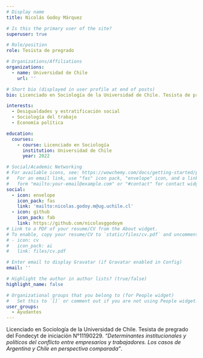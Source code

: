 ```yaml
---
# Display name
title: Nicolás Godoy Márquez

# Is this the primary user of the site?
superuser: true

# Role/position
role: Tesista de pregrado

# Organizations/Affiliations
organizations:
  - name: Universidad de Chile
    url: ''

# Short bio (displayed in user profile at end of posts)
bio: Licenciado en Sociología de la Universidad de Chile. Tesista de pregrado del Fondecyt de iniciación N°11190229. *“Determinantes institucionales y políticos del conflicto entre empresarios y trabajadores. Los casos de Argentina y Chile en perspectiva comparada”*. 

interests:
  - Desigualdades y estratificación social
  - Sociología del trabajo
  - Economía política

education:
  courses:
    - course: Licenciado en Sociología
      institution: Universidad de Chile
      year: 2022

# Social/Academic Networking
# For available icons, see: https://wowchemy.com/docs/getting-started/page-builder/#icons
#   For an email link, use "fas" icon pack, "envelope" icon, and a link in the
#   form "mailto:your-email@example.com" or "#contact" for contact widget.
social:
  - icon: envelope
    icon_pack: fas
    link: 'mailto:nicolas.godoy.m@ug.uchile.cl'
  - icon: github
    icon_pack: fab
    link: https://github.com/nicolasggodoym
# Link to a PDF of your resume/CV from the About widget.
# To enable, copy your resume/CV to `static/files/cv.pdf` and uncomment the lines below.
# - icon: cv
#   icon_pack: ai
#   link: files/cv.pdf

# Enter email to display Gravatar (if Gravatar enabled in Config)
email: ''

# Highlight the author in author lists? (true/false)
highlight_name: false

# Organizational groups that you belong to (for People widget)
#   Set this to `[]` or comment out if you are not using People widget.
user_groups:
  - Ayudantes
---
```


Licenciado en Sociología de la Universidad de Chile. Tesista de pregrado del Fondecyt de iniciación N°11190229. *“Determinantes institucionales y políticos del conflicto entre empresarios y trabajadores. Los casos de Argentina y Chile en perspectiva comparada”*. 